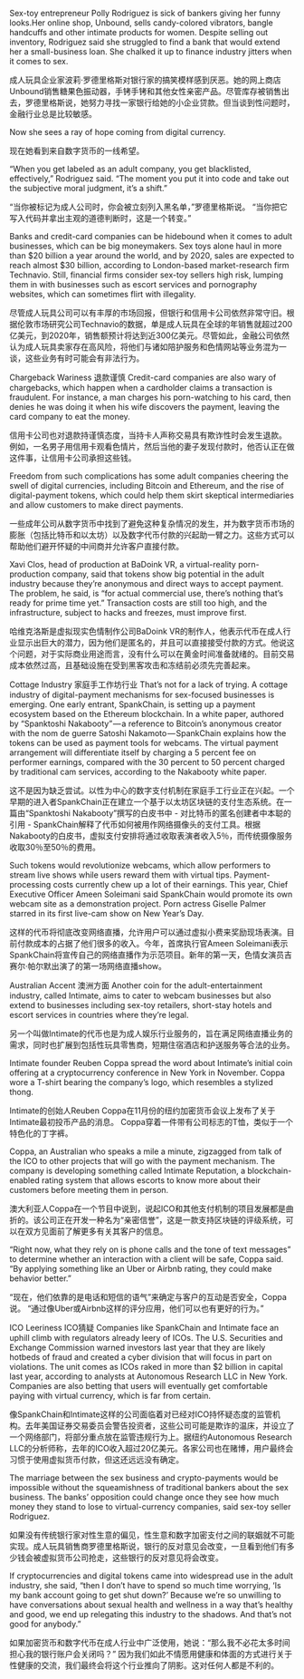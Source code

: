 Sex-toy entrepreneur Polly Rodriguez is sick of bankers giving her funny looks.Her online shop, Unbound, sells candy-colored vibrators, bangle handcuffs and other intimate products for women. Despite selling out inventory, Rodriguez said she struggled to find a bank that would extend her a small-business loan. She chalked it up to finance industry jitters when it comes to sex.

成人玩具企业家波莉·罗德里格斯对银行家的搞笑模样感到厌恶。她的网上商店Unbound销售糖果色振动器，手铐手铐和其他女性亲密产品。尽管库存被销售出去，罗德里格斯说，她努力寻找一家银行给她的小企业贷款。但当谈到性问题时，金融行业总是比较敏感。

Now she sees a ray of hope coming from digital currency.

现在她看到来自数字货币的一线希望。

“When you get labeled as an adult company, you get blacklisted, effectively,” Rodriguez said. “The moment you put it into code and take out the subjective moral judgment, it’s a shift.”

“当你被标记为成人公司时，你会被立刻列入黑名单，”罗德里格斯说。 “当你把它写入代码并拿出主观的道德判断时，这是一个转变。”

Banks and credit-card companies can be hidebound when it comes to adult businesses, which can be big moneymakers. Sex toys alone haul in more than $20 billion a year around the world, and by 2020, sales are expected to reach almost $30 billion, according to London-based market-research firm Technavio. Still, financial firms consider sex-toy sellers high risk, lumping them in with businesses such as escort services and pornography websites, which can sometimes flirt with illegality.

尽管成人玩具公司可以有丰厚的市场回报，但银行和信用卡公司依然非常守旧。根据伦敦市场研究公司Technavio的数据，单是成人玩具在全球的年销售就超过200亿美元，到2020年，销售额预计将达到近300亿美元。尽管如此，金融公司依然认为成人玩具卖家存在高风险，将他们与诸如陪护服务和色情网站等业务混为一谈，这些业务有时可能会有非法行为。

Chargeback Wariness 退款谨慎
Credit-card companies are also wary of chargebacks, which happen when a cardholder claims a transaction is fraudulent. For instance, a man charges his porn-watching to his card, then denies he was doing it when his wife discovers the payment, leaving the card company to eat the money.

信用卡公司也对退款持谨慎态度，当持卡人声称交易具有欺诈性时会发生退款。 例如，一名男子用信用卡观看色情片，然后当他的妻子发现付款时，他否认正在做这件事，让信用卡公司承担这些钱。

Freedom from such complications has some adult companies cheering the swell of digital currencies, including Bitcoin and Ethereum, and the rise of digital-payment tokens, which could help them skirt skeptical intermediaries and allow customers to make direct payments.

一些成年公司从数字货币中找到了避免这种复杂情况的发生，并为数字货币市场的膨胀（包括比特币和以太坊）以及数字代币付款的兴起助一臂之力。这些方式可以帮助他们避开怀疑的中间商并允许客户直接付款。

Xavi Clos, head of production at BaDoink VR, a virtual-reality porn-production company, said that tokens show big potential in the adult industry because they’re anonymous and direct ways to accept payment. The problem, he said, is “for actual commercial use, there’s nothing that’s ready for prime time yet.” Transaction costs are still too high, and the infrastructure, subject to hacks and freezes, must improve first.

哈维克洛斯是虚拟现实色情制作公司BaDoink VR的制作人，他表示代币在成人行业显示出巨大的潜力，因为他们是匿名的，并且可以直接接受付款的方式。他说这个问题，对于实际商业用途而言，没有什么可以在黄金时间准备就绪的。目前交易成本依然过高，且基础设施在受到黑客攻击和冻结前必须先完善起来。

Cottage Industry 家庭手工作坊行业
That’s not for a lack of trying. A cottage industry of digital-payment mechanisms for sex-focused businesses is emerging. One early entrant, SpankChain, is setting up a payment ecosystem based on the Ethereum blockchain. In a white paper, authored by “Spanktoshi Nakabooty” — a reference to Bitcoin’s anonymous creator with the nom de guerre Satoshi Nakamoto — SpankChain explains how the tokens can be used as payment tools for webcams. The virtual payment arrangement will differentiate itself by charging a 5 percent fee on performer earnings, compared with the 30 percent to 50 percent charged by traditional cam services, according to the Nakabooty white paper.

这不是因为缺乏尝试。以性为中心的数字支付机制在家庭手工行业正在兴起。一个早期的进入者SpankChain正在建立一个基于以太坊区块链的支付生态系统。在一篇由“Spanktoshi Nakabooty”撰写的白皮书中 - 对比特币的匿名创建者中本聪的引用 - SpankChain解释了代币如何被用作网络摄像头的支付工具。根据Nakabooty的白皮书，虚拟支付安排将通过收取表演者收入5％，而传统摄像服务收取30％至50％的费用。

Such tokens would revolutionize webcams, which allow performers to stream live shows while users reward them with virtual tips. Payment-processing costs currently chew up a lot of their earnings. This year, Chief Executive Officer Ameen Soleimani said SpankChain would promote its own webcam site as a demonstration project. Porn actress Giselle Palmer starred in its first live-cam show on New Year’s Day.

这样的代币将彻底改变网络直播，允许用户可以通过虚拟小费来奖励现场表演。目前付款成本的占据了他们很多的收入。今年，首席执行官Ameen Soleimani表示SpankChain将宣传自己的网络直播作为示范项目。新年的第一天，色情女演员吉赛尔·帕尔默出演了的第一场网络直播show。

Australian Accent 澳洲方面
Another coin for the adult-entertainment industry, called Intimate, aims to cater to webcam businesses but also extend to businesses including sex-toy retailers, short-stay hotels and escort services in countries where they’re legal.

另一个叫做Intimate的代币也是为成人娱乐行业服务的，旨在满足网络直播业务的需求，同时也扩展到包括性玩具零售商，短期住宿酒店和护送服务等合法的业务。

Intimate founder Reuben Coppa spread the word about Intimate’s initial coin offering at a cryptocurrency conference in New York in November. Coppa wore a T-shirt bearing the company’s logo, which resembles a stylized thong.

Intimate的创始人Reuben Coppa在11月份的纽约加密货币会议上发布了关于Intimate最初投币产品的消息。 Coppa穿着一件带有公司标志的T恤，类似于一个特色化的丁字裤。

Coppa, an Australian who speaks a mile a minute, zigzagged from talk of the ICO to other projects that will go with the payment mechanism. The company is developing something called Intimate Reputation, a blockchain-enabled rating system that allows escorts to know more about their customers before meeting them in person.

澳大利亚人Coppa在一个节目中说到，说起ICO和其他支付机制的项目发展都是曲折的。该公司正在开发一种名为“亲密信誉”，这是一款支持区块链的评级系统，可以在双方见面前了解更多有关其客户的信息。

“Right now, what they rely on is phone calls and the tone of text messages” to determine whether an interaction with a client will be safe, Coppa said. “By applying something like an Uber or Airbnb rating, they could make behavior better.”

“现在，他们依靠的是电话和短信的语气”来确定与客户的互动是否安全，Coppa说。 “通过像Uber或Airbnb这样的评分应用，他们可以也有更好的行为。”

ICO Leeriness  ICO猜疑
Companies like SpankChain and Intimate face an uphill climb with regulators already leery of ICOs. The U.S. Securities and Exchange Commission warned investors last year that they are likely hotbeds of fraud and created a cyber division that will focus in part on violations. The unit comes as ICOs raked in more than $2 billion in capital last year, according to analysts at Autonomous Research LLC in New York. Companies are also betting that users will eventually get comfortable paying with virtual currency, which is far from certain.

像SpankChain和Intimate这样的公司面临着对已经对ICO持怀疑态度的监管机构。去年美国证券交易委员会警告投资者，这些公司可能是欺诈的温床，并设立了一个网络部门，将部分重点放在监管违规行为上。据纽约Autonomous Research LLC的分析师称，去年的ICO收入超过20亿美元。各家公司也在赌博，用户最终会习惯于使用虚拟货币付款，但这还远远没有确定。

The marriage between the sex business and crypto-payments would be impossible without the squeamishness of traditional bankers about the sex business. The banks’ opposition could change once they see how much money they stand to lose to virtual-currency companies, said sex-toy seller Rodriguez.

如果没有传统银行家对性生意的偏见，性生意和数字加密支付之间的联姻就不可能实现。成人玩具销售商罗德里格斯说，银行的反对意见会改变，一旦看到他们有多少钱会被虚拟货币公司抢走，这些银行的反对意见将会改变。

If cryptocurrencies and digital tokens came into widespread use in the adult industry, she said, “then I don’t have to spend so much time worrying, ‘Is my bank account going to get shut down?’ Because we’re so unwilling to have conversations about sexual health and wellness in a way that’s healthy and good, we end up relegating this industry to the shadows. And that’s not good for anybody.”

如果加密货币和数字代币在成人行业中广泛使用，她说：“那么我不必花太多时间担心我的银行账户会关闭吗？” 因为我们如此不情愿用健康和体面的方式进行关于性健康的交流，我们最终会将这个行业推向了阴影。这对任何人都是不利的。

